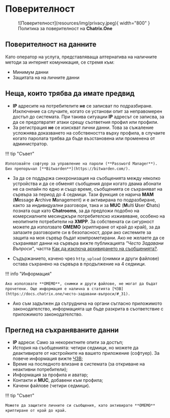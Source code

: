 # Поверителност

<figure markdown>
  ![Поверителност](resources/img/privacy.jpeg){ width="800" }
  <figcaption>Политика за поверителност на <b>Chatrix.One</b></figcaption>
</figure>

## Поверителност на данните

Като оператор на услуга, представляваща алтернатива на наличните методи за интернет комуникация, се стремя към:

- Минимум данни
- Защитата на на личните данни

## Неща, които трябва да имате предвид

- **IP** адресите на потребителите **не** се записват по подразбиране. Изключение са случаите, когато се установи опит за неправомерен достъп до системата. При такива ситуации **IP** адресът се записва, за да се предотвратят атаки срещу съответния профил или профили.
- За регистрация **не** се изискват лични данни. Това за съжаление усложнява доказването на собствеността върху профила, в случаите когато паролата трябва да бъде възстановена или променена от администратор.

!!! tip "Съвет"

    Използвайте софтуер за управление на пароли (**Password Manager**). Бих препоръчал [**Bitwarden**](https://bitwarden.com/).

- За да се поддържа синхронизация на съобщенията между няколко устройства и да се обменят съобщения дори когато двама абонати не са онлайн по едно и също време, съобщенията се съхраняват на сървъра за период до 4 седмици. Тази функция се нарича **MAM** (**M**essage **A**rchive **M**anagement) и е активирана по подразбиране, както за индивидуални разговори, така и за **MUC** (**M**ulti **U**ser **C**hats) позната още като **Chatrooms**, за да предложи подобно на комерсиалните месинджъри потребителско изживяване, особено на неопитните потребители на **XMPP**. За собствената си сигурност можете да използвате **OMEMO** (криптиране от край до край), за да запазите разговорите си в безопасност, дори ако системите за защита на моя сървър бъдат компрометирани. Ако не желаете да се съхраняват данни на сървъра вижте публикацията *"Често Задавани Въпроси"*, частта [Как да изключа архивирането на съобщенията?](https://docs.chatrix.one/често-задавани-въпроси/?h=архи#_27).

- Съдържанието, качено чрез `http_upload` (снимки и други файлове) остава съхранено на сървъра в продължение на 4 седмици.

!!! info "Информация"

    Ако използвате **OMEMO**, снимки и други файлове, не могат да бъдат прочетени. Още информация е налична в статията [ЧЗВ](https://docs.chatrix.one/често-задавани-въпроси/#_31).

- Ако съм задължен да сътруднича на органи съгласно приложимото законодателство, информацията ще бъде разкрита в съответствие с приложимото законодателство.

## Преглед на съхраняваните данни

- **IP** адреси: Само за некоректните опити за достъп;
- История на съобщенията: четири седмици, но можете да деактивирате от настройките на вашето приложение (софтуер). За повече информация вижте [ЧЗВ](http://docs.chatrix.one/често-задавани-въпроси/#_27);
- Време на последното влизане в системата (за откриване на неактивни потребители);
- Информация за профила и аватар;
- Контакти и **MUC**, добавени към профила;
- Качени файлове (четири седмици).

!!! tip "Съвет"

    Можете да защитите личните си съобщения, като активирате **OMEMO** криптиране от край до край.
